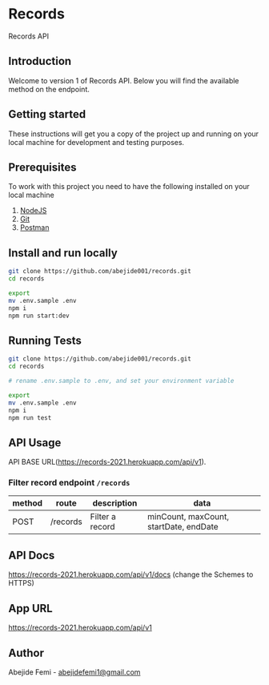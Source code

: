 # Records

Records API

## Introduction

Welcome to version 1 of Records API. Below you will find the available method on the endpoint.

## Getting started

These instructions will get you a copy of the project up and running on your local machine for development and testing purposes.

## Prerequisites

To work with this project you need to have the following installed on your local machine

1. [NodeJS](https://nodejs.org)
2. [Git](https://git-scm.com/downloads)
3. [Postman](https://www.postman.com/downloads/)

## Install and run locally

```bash
git clone https://github.com/abejide001/records.git
cd records

export
mv .env.sample .env
npm i
npm run start:dev
```

## Running **Tests**

```bash
git clone https://github.com/abejide001/records.git
cd records

# rename .env.sample to .env, and set your environment variable

export
mv .env.sample .env
npm i
npm run test
```

## API Usage

API BASE URL(<https://records-2021.herokuapp.com/api/v1>).

### Filter record endpoint `/records`

| method | route      | description      | data                                   |
|--------|------------|------------------|----------------------------------------|
| POST   | /records   | Filter a record  | minCount, maxCount, startDate, endDate |


## API Docs

<https://records-2021.herokuapp.com/api/v1/docs> (change the Schemes to HTTPS)

## App URL

<https://records-2021.herokuapp.com/api/v1>

## Author

Abejide Femi - abejidefemi1@gmail.com
